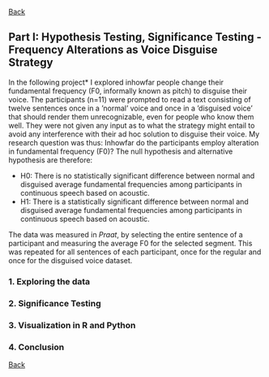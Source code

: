 [Back](https://ycvogt.github.io/my_portfolio/)

##  Part I: Hypothesis Testing, Significance Testing - Frequency Alterations as Voice Disguise Strategy

In the following project* I explored inhowfar people change their fundamental frequency (F0, informally known as pitch) to disguise their voice. The participants (n=11) were prompted to read a text consisting of twelve sentences once in a ’normal’ voice and once in a ’disguised voice’ that should render them unrecognizable, even for people who know them well. They were not given any input as to what the strategy might entail to avoid any interference with their ad hoc solution to disguise their voice. My research question was thus: Inhowfar do the participants employ alteration in fundamental frequency (F0)?
The null hypothesis and alternative hypothesis are therefore:
* H0: There is no statistically significant difference between normal and disguised average fundamental frequencies among participants in continuous speech based on acoustic.
* H1: There is a statistically significant difference between normal and disguised average fundamental frequencies among participants in continuous speech based on acoustic.

The data was measured in _Praat_, by selecting the entire sentence of a participant and measuring the average F0 for the selected segment. This was repeated for all sentences of each participant, once for the regular and once for the disguised voice dataset. 

### 1. Exploring the data

### 2. Significance Testing

### 3. Visualization in R and Python

### 4. Conclusion







[Back](https://ycvogt.github.io/my_portfolio/)

